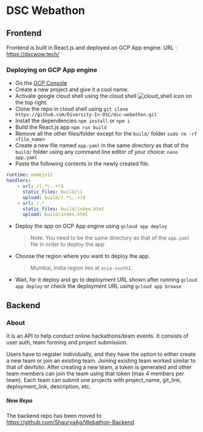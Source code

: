 # DSC Webathon

## Frontend

Frontend is built in React.js and deployed on GCP App engine.
URL : <https://dscwow.tech/>

### Deploying on GCP App engine

- Go the [GCP Console](https://console.cloud.google.com/)
- Create a new project and give it a cool name.
- Activate google cloud shell using the cloud shell ![cloud_shell](https://user-images.githubusercontent.com/31778302/97112839-97dfb900-170c-11eb-9cc0-de158a1b7cf4.png) icon on the top right.
- Clone the repo in cloud shell using `git clone https://github.com/Diversity-In-DSC/dsc-webathon.git`
- Install the dependencies `npm install` or `npm i`
- Build the React.js app `npm run build`
- Remove all the other files/folder except for the `build/` folder `sudo rm -rf <file_name>`
- Create a new file named `app.yaml` in the same directory as that of the `build/` folder using any command line editor of your choice: `nano app.yaml`
- Paste the following contents in the newly created file.

```yaml
runtime: nodejs12
handlers:
    - url: /(.*\..+)$
      static_files: build/\1
      upload: build/(.*\..+)$
    - url: /.*
      static_files: build/index.html
      upload: build/index.html
```

- Deploy the app on GCP App engine using `gcloud app deploy`
    > Note: You need to be the same directory as that of the `app.yaml` file in order to deploy the app
- Choose the region where you want to deploy the app.
    > Mumbai, India region lies at `asia-south1`.
- Wait, for it deploy and go to deployment URL shown after running `gcloud app deploy` or check the deployment URL using `gcloud app browse`

## Backend

### About

It is an API to help conduct online hackathons/team events. It consists of user auth, team forming and project submission.

Users have to register individually, and they have the option to either create a new team or join an existing team.
Joining existing team worked similar to that of devfolio. After creating a new team, a token is generated and other team members can join the team using that token (max 4 members per team).
Each team can submit one projects with project_name, git_link, deployment_link, description, etc.

##### New Repo
The backend repo has been moved to https://github.com/ShauryaAg/Webathon-Backend
